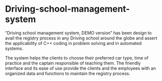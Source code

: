 # Driving-school-management-system
“Driving school management system, DEMO version” has been design to avail the registry process in any Driving school around the globe and assert the applicability of C++ coding in problem solving and in automated systems.

The system helps the clients to choose their preferred car type, time of practice and the captain responsible of teaching them. The friendly interface and its ease of use provide the clients and the employees with an organized data and functions to maintain the registry process.
